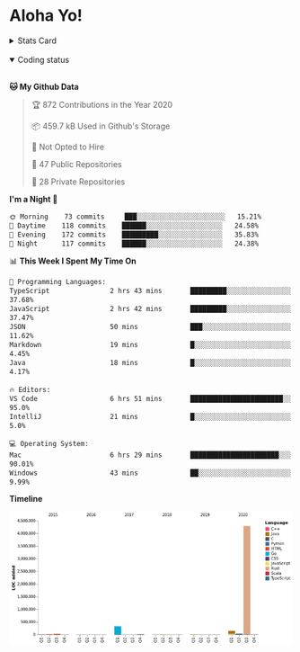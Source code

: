 # Aloha Yo!

<details>
<summary>Stats Card</summary>
 
[![Anurag's github stats](https://github-readme-stats.vercel.app/api?username=GarfieldZHU&show_icons=true&theme=tokyonight)](https://github.com/anuraghazra/github-readme-stats)
 
</details>

<br/>

<details open>

<summary>Coding status</summary>

<br/>

<!--START_SECTION:waka-->
**🐱 My Github Data** 

> 🏆 872 Contributions in the Year 2020
 > 
> 📦 459.7 kB Used in Github's Storage 
 > 
> 🚫 Not Opted to Hire
 > 
> 📜 47 Public Repositories 
 > 
> 🔑 28 Private Repositories  

**I'm a Night 🦉** 

```text
🌞 Morning    73 commits     ███░░░░░░░░░░░░░░░░░░░░░░   15.21% 
🌆 Daytime    118 commits    ██████░░░░░░░░░░░░░░░░░░░   24.58% 
🌃 Evening    172 commits    █████████░░░░░░░░░░░░░░░░   35.83% 
🌙 Night      117 commits    ██████░░░░░░░░░░░░░░░░░░░   24.38%

```


📊 **This Week I Spent My Time On** 

```text
💬 Programming Languages: 
TypeScript               2 hrs 43 mins       █████████░░░░░░░░░░░░░░░░   37.68% 
JavaScript               2 hrs 42 mins       █████████░░░░░░░░░░░░░░░░   37.47% 
JSON                     50 mins             ███░░░░░░░░░░░░░░░░░░░░░░   11.62% 
Markdown                 19 mins             █░░░░░░░░░░░░░░░░░░░░░░░░   4.45% 
Java                     18 mins             █░░░░░░░░░░░░░░░░░░░░░░░░   4.17%

🔥 Editors: 
VS Code                  6 hrs 51 mins       ███████████████████████░░   95.0% 
IntelliJ                 21 mins             █░░░░░░░░░░░░░░░░░░░░░░░░   5.0%

💻 Operating System: 
Mac                      6 hrs 29 mins       ██████████████████████░░░   90.01% 
Windows                  43 mins             ██░░░░░░░░░░░░░░░░░░░░░░░   9.99%

```

**Timeline**

![Chart not found](https://raw.githubusercontent.com/GarfieldZHU/GarfieldZHU/master/charts/bar_graph.png) 


<!--END_SECTION:waka-->

</details>
